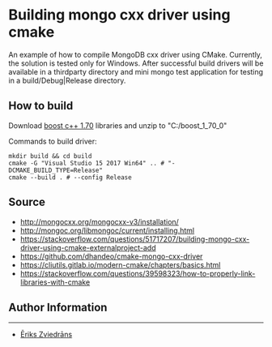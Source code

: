 # Building mongo cxx driver using cmake

An example of how to compile MongoDB cxx driver using CMake. Currently, the solution is tested only for Windows. After successful build drivers will be available in a thirdparty directory and mini mongo test application for testing in a build/Debug|Release directory.

## How to build

Download [boost c++ 1.70](https://www.boost.org/users/history/version_1_70_0.html) libraries and unzip to "C:/boost_1_70_0"

Commands to build driver:
```
mkdir build && cd build
cmake -G "Visual Studio 15 2017 Win64" .. # "-DCMAKE_BUILD_TYPE=Release" 
cmake --build . # --config Release
```

## Source
* http://mongocxx.org/mongocxx-v3/installation/
* http://mongoc.org/libmongoc/current/installing.html
* https://stackoverflow.com/questions/51717207/building-mongo-cxx-driver-using-cmake-externalproject-add
* https://github.com/dhandeo/cmake-mongo-cxx-driver
* https://cliutils.gitlab.io/modern-cmake/chapters/basics.html
* https://stackoverflow.com/questions/39598323/how-to-properly-link-libraries-with-cmake

## Author Information
------------------

* [Ēriks Zviedrāns](mailto:eriks.zviedrans@gmail.com)
